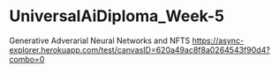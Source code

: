 # UniversalAiDiploma_Week-5
Generative Adverarial Neural Networks and NFTS
https://async-explorer.herokuapp.com/test/canvasID=620a49ac8f8a0264543f90d4?combo=0
